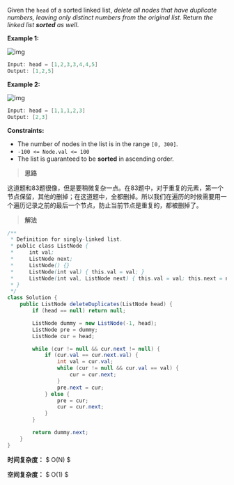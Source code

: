 Given the `head` of a sorted linked list, *delete all nodes that have duplicate numbers, leaving only distinct numbers from the original list*. Return *the linked list **sorted** as well*.

 

**Example 1:**

![img](https://assets.leetcode.com/uploads/2021/01/04/linkedlist1.jpg)

```java
Input: head = [1,2,3,3,4,4,5]
Output: [1,2,5]
```

**Example 2:**

![img](https://assets.leetcode.com/uploads/2021/01/04/linkedlist2.jpg)

```java
Input: head = [1,1,1,2,3]
Output: [2,3]
```

 

**Constraints:**

- The number of nodes in the list is in the range `[0, 300]`.
- `-100 <= Node.val <= 100`
- The list is guaranteed to be **sorted** in ascending order.



> **思路**

这道题和83题很像，但是要稍微复杂一点。在83题中，对于重复的元素，第一个节点保留，其他的删掉；在这道题中，全都删掉。所以我们在遍历的时候需要用一个遍历记录之前的最后一个节点，防止当前节点是重复的，都被删掉了。



> **解法**

```java
/**
 * Definition for singly-linked list.
 * public class ListNode {
 *     int val;
 *     ListNode next;
 *     ListNode() {}
 *     ListNode(int val) { this.val = val; }
 *     ListNode(int val, ListNode next) { this.val = val; this.next = next; }
 * }
 */
class Solution {
    public ListNode deleteDuplicates(ListNode head) {
        if (head == null) return null;

        ListNode dummy = new ListNode(-1, head);
        ListNode pre = dummy;
        ListNode cur = head;

        while (cur != null && cur.next != null) {
            if (cur.val == cur.next.val) {
                int val = cur.val;
                while (cur != null && cur.val == val) {
                    cur = cur.next;
                }
                pre.next = cur;
            } else {
                pre = cur;
                cur = cur.next;
            }
        }

        return dummy.next;
    }
}
```

**时间复杂度：** $ O(N) $

**空间复杂度：** $ O(1) $